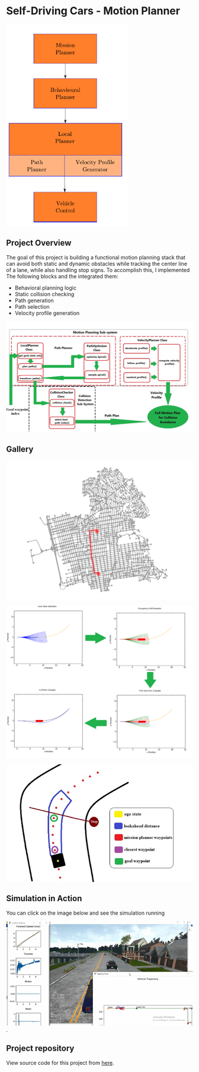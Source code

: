 
# Self-Driving Cars - Motion Planner
![0](https://github.com/AbdullahBahi/My-Portfolio/blob/master/Self-Driving%20Cars%20-Motion%20Planner/0.PNG?raw=true)

## Project Overview

The goal of this project is building a functional motion planning stack that can avoid both static and dynamic obstacles while tracking the center line of a lane, while also handling stop signs. To accomplish this, I implemented The following blocks and the integrated them:

-   Behavioral planning logic
-   Static collision checking
-   Path generation
-   Path selection
-   Velocity profile generation

![1](https://github.com/AbdullahBahi/My-Portfolio/blob/master/Self-Driving%20Cars%20-Motion%20Planner/1.png?raw=true)

## Gallery

![2](https://github.com/AbdullahBahi/My-Portfolio/blob/master/Self-Driving%20Cars%20-Motion%20Planner/2.PNG?raw=true)  

![3](https://github.com/AbdullahBahi/My-Portfolio/blob/master/Self-Driving%20Cars%20-Motion%20Planner/3.png?raw=true)  

![4](https://github.com/AbdullahBahi/My-Portfolio/blob/master/Self-Driving%20Cars%20-Motion%20Planner/4.png?raw=true)  

## Simulation in Action

You can click on the image below and see the simulation running

[![img](https://github.com/AbdullahBahi/My-Portfolio/blob/master/Self-Driving%20Cars%20-Motion%20Planner/5.png?raw=true)](https://youtu.be/Adl7bE_Xtp8).

## Project repository
View source code for this project from [here](https://github.com/AbdullahBahi/Full-Software-Stack-For-Self-Driving-Cars/tree/master/Course_4_Final_Project_Hierarchial_Motion_Plannner).